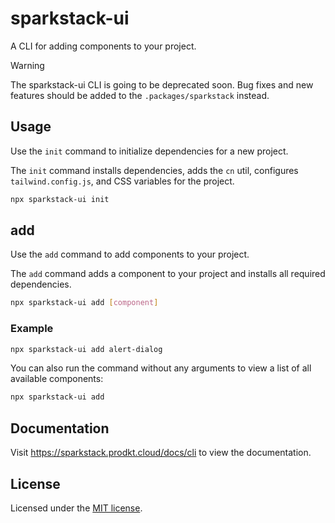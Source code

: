 # sparkstack-ui

A CLI for adding components to your project.

> [!WARNING]
> The sparkstack-ui CLI is going to be deprecated soon. Bug fixes and new features should be added to the `.packages/sparkstack` instead.

## Usage

Use the `init` command to initialize dependencies for a new project.

The `init` command installs dependencies, adds the `cn` util, configures `tailwind.config.js`, and CSS variables for the project.

```bash
npx sparkstack-ui init
```

## add

Use the `add` command to add components to your project.

The `add` command adds a component to your project and installs all required dependencies.

```bash
npx sparkstack-ui add [component]
```

### Example

```bash
npx sparkstack-ui add alert-dialog
```

You can also run the command without any arguments to view a list of all available components:

```bash
npx sparkstack-ui add
```

## Documentation

Visit https://sparkstack.prodkt.cloud/docs/cli to view the documentation.

## License

Licensed under the [MIT license](https://github.com/prodkt/sparkstack/blob/main/LICENSE.md).
